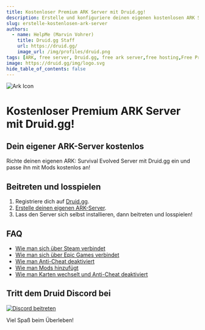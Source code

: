 ```yaml
---
title: Kostenloser Premium ARK Server mit Druid.gg!
description: Erstelle und konfiguriere deinen eigenen kostenlosen ARK Server mit Druid.gg!
slug: erstelle-kostenlosen-ark-server
authors:
  - name: HelpMe (Marvin Vohrer)
    title: Druid.gg Staff
    url: https://druid.gg/
    image_url: /img/profiles/druid.png
tags: [ARK, free server, Druid.gg, free ark server,free hosting,Free Premium ARK Server,Unlimited Slots]
image: https://druid.gg/img/logo.svg
hide_table_of_contents: false
---
```

![Ark Icon](/img/ark/ark_icon.png)

# Kostenloser Premium ARK Server mit Druid.gg!

## Dein eigener ARK-Server kostenlos

Richte deinen eigenen ARK: Survival Evolved Server mit Druid.gg ein und passe ihn mit Mods kostenlos an!


## Beitreten und losspielen

1. Registriere dich auf [Druid.gg](https://app.druid.gg/signup).
2. [Erstelle deinen eigenen ARK-Server](https://app.druid.gg/summon).
3. Lass den Server sich selbst installieren, dann beitreten und losspielen!

## FAQ

- [Wie man sich über Steam verbindet](https://docs.druid.gg/guides/gameservers/ark_steam)
- [Wie man sich über Epic Games verbindet](https://docs.druid.gg/guides/gameservers/ark_epic)
- [Wie man Anti-Cheat deaktiviert](https://docs.druid.gg/guides/gameservers/ark_change_startparameters)
- [Wie man Mods hinzufügt](https://docs.druid.gg/guides/gameservers/ark_add_mods)
- [Wie man Karten wechselt und Anti-Cheat deaktiviert](https://docs.druid.gg/guides/gameservers/ark_change_startparameters)

<!--- comment ## Boost für ultimative Power!

Möchtest du dein ARK-Erlebnis auf das nächste Level bringen? Booste die Leistung deines Servers für mehr Mods, Dinosaurier und episches Gameplay! Für eine geringe Gebühr genießt du blitzschnelle Leistung und nahtlose Abenteuer. Die kostenlose Version ist großartig, aber wenn du mehr willst, ist ein Boost der richtige Weg!

Wir sorgen dafür, dass du nur zahlst, wenn du spielst. Mit unserer fortschrittlichen Funktion **Nur Zahlen, Wenn Du Spielst**: Server gehen in den Ruhemodus, wenn sie nicht genutzt werden, um Geld zu sparen und starten automatisch, wenn jemand sich verbindet.
-->
## Tritt dem Druid Discord bei
[![Discord beitreten](/img/discord.png)](https://discord.com/invite/UUXpmx24ua)

Viel Spaß beim Überleben!

